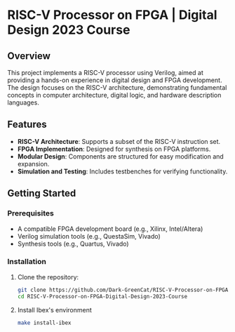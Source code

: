 # RISC-V Processor on FPGA | Digital Design 2023 Course

## Overview

This project implements a RISC-V processor using Verilog, aimed at providing a hands-on experience in digital design and FPGA development. The design focuses on the RISC-V architecture, demonstrating fundamental concepts in computer architecture, digital logic, and hardware description languages.

## Features

- **RISC-V Architecture**: Supports a subset of the RISC-V instruction set.
- **FPGA Implementation**: Designed for synthesis on FPGA platforms.
- **Modular Design**: Components are structured for easy modification and expansion.
- **Simulation and Testing**: Includes testbenches for verifying functionality.

## Getting Started

### Prerequisites

- A compatible FPGA development board (e.g., Xilinx, Intel/Altera)
- Verilog simulation tools (e.g., QuestaSim, Vivado)
- Synthesis tools (e.g., Quartus, Vivado)

### Installation

1. Clone the repository:
   ```bash
   git clone https://github.com/Dark-GreenCat/RISC-V-Processor-on-FPGA-Digital-Design-2023-Course.git
   cd RISC-V-Processor-on-FPGA-Digital-Design-2023-Course
   ```

2. Install Ibex's environment
   ```bash
   make install-ibex
   ```
   